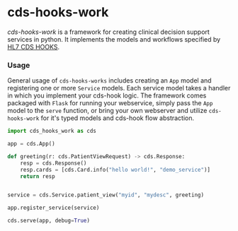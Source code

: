 # cds-hooks-work
*cds-hooks-work* is a framework for creating clinical decision support services in python. It implements the models and workflows specified by [HL7 CDS HOOKS](https://cds-hooks.hl7.org/). 

### Usage
General usage of `cds-hooks-works` includes creating an `App` model and registering one or more `Service` models. Each service model takes a handler in which you implement your cds-hook logic. The framework comes packaged with `Flask` for running your webservice, simply pass the `App` model to the `serve` function, or bring your own webserver and utilize `cds-hooks-work` for it's typed models and cds-hook flow abstraction.   

```python
import cds_hooks_work as cds

app = cds.App()

def greeting(r: cds.PatientViewRequest) -> cds.Response:
    resp = cds.Response()
    resp.cards = [cds.Card.info("hello world!", "demo_service")]
    return resp


service = cds.Service.patient_view("myid", "mydesc", greeting)

app.register_service(service)

cds.serve(app, debug=True)

```


